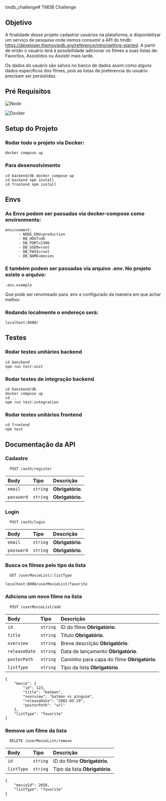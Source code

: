 tmdb_challenge# TMDB Challenge

## Objetivo

A finalidade desse projeto cadastrar usuários na plataforma, e disponibilizar um serviço de pesquisa onde iremos consumir a API do tmdb: https://developer.themoviedb.org/reference/intro/getting-started. A partir de então o usuário terá a possibilidade adicionar os filmes a suas listas de: Favoritos, Assistidos ou Assistir mais tarde.

Os dados do usuário são salvos no banco de dados assim como alguns dados específicos dos filmes, pois as listas de preferencia do usuário precisam ser persistidas.

## Pré Requisitos

![Node](https://img.shields.io/badge/Node-19.7.0-brightgreen)

![Docker](https://img.shields.io/badge/Docker-2CA5E0?style=for-the-badge&logo=docker&logoColor=white)


## Setup do Projeto

### Rodar todo o projeto via Docker:
```
docker compose up
```

### Para desenvolvimento
``` 
cd backend/db docker compose up
cd backend npm install
cd frontend npm install
```

## Envs

### As Envs podem ser passadas via docker-compose como environments:

```
environment:
      - NODE_ENV=production
      - DB_HOST=db
      - DB_PORT=3306
      - DB_USER=root
      - DB_PASS=root
      - DB_NAME=movies
```

### E também podem ser passadas via arquivo .env. No projeto existe o arquivo:
```
.env.example
```

Que pode ser renomeado para .env e configurado da maneira em que achar melhor.

### Rodando localmente o endereço será:

```http
localhost:8000/
```

## Testes
### Rodar testes unitários backend
```
cd banckend
npm run test:unit
```

### Rodar testes de integração backend
```
cd banckend/db 
docker compose up
cd ..
npm run test:integration
```

### Rodar testes unitários frontend
```
cd frontend
npm test
```


## Documentação da API

### Cadastro
```http
  POST /auth/register
```

| Body   | Tipo       | Descrição                                   |
| :---------- | :--------- | :------------------------------------------ |
| `email`      | `string` | **Obrigatório**.  |
| `password`      | `string` | **Obrigatório**. 

### Login
```http
  POST /auth/login
```

| Body   | Tipo       | Descrição                                   |
| :---------- | :--------- | :------------------------------------------ |
| `email`      | `string` | **Obrigatório**.  |
| `password`      | `string` | **Obrigatório**. 

### Busca os filmes pelo tipo da lista
```http
  GET /userMovieList/:listType
```

```
localhost:8000/userMovieList/favorite
```


### Adiciona um novo filme na lista
```http
  POST /userMovieList/add
```
| Body   | Tipo       | Descrição                                   |
| :---------- | :--------- | :------------------------------------------ |
| `id`      | `string` | ID do filme **Obrigatório**.  |
| `title`      | `string` | Titulo **Obrigatório**. 
| `overview`      | `string` | Breve descrição  **Obrigatório**.
| `releaseDate`      | `string` | Data de lançamento  **Obrigatório**.
| `posterPath`      | `string` | Caminho para capa do filme  **Obrigatório**.
| `listType`      | `string` | Tipo da lista  **Obrigatório**.

```
{
    "movie": {
        "id": 123,
        "title": "batman",
        "overview": "batman vs pinguim",
        "releaseDate": "2002-05-19",
        "posterPath": "url"
    },
    "listType": "favorite"
}
```

### Remove um filme da lista
```http
  DELETE /userMovieList/remove
```
| Body   | Tipo       | Descrição                                   |
| :---------- | :--------- | :------------------------------------------ |
| `id`      | `string` | ID do filme **Obrigatório**.  |
| `listType`      | `string` | Tipo da lista **Obrigatório**. 

```
{
    "movieId": 2658,
    "listType": "favorite"
}
```